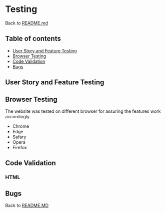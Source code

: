 # Testing

Back to [README.md](README.md)<br>

## Table of contents
* [User Story and Feature Testing](#user-story-and-feature-testing)
* [Browser Testing](#browser-testing)
* [Code Validation](#code-validation)
* [Bugs](#bugs)


## User Story and Feature Testing

## Browser Testing
The website was tested on different browser for assuring the features work accordingly.
* Chrome
* Edge
* Safary
* Opera
* Firefox

## Code Validation
### HTML

## Bugs 

Back to [README.MD](README.MD)<br>
 
